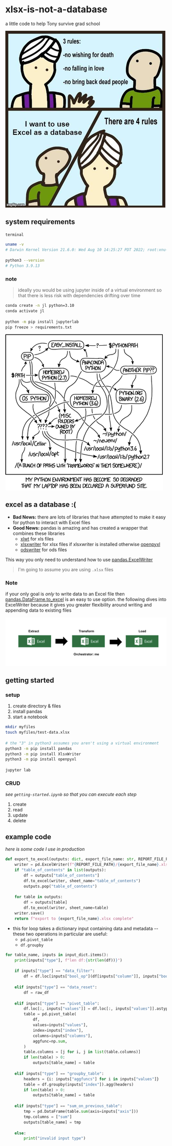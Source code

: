 # xlsx-is-not-a-database

a little code to help Tony survive grad school

![pic1](https://github.com/will-wright-eng/xlsx-is-not-a-database/blob/main/images/pic1.png)

## system requirements

`terminal`

```bash
uname -v
# Darwin Kernel Version 21.6.0: Wed Aug 10 14:25:27 PDT 2022; root:xnu-8020.141.5~2/RELEASE_X86_64

python3 --version
# Python 3.9.13
```

### note

> ideally you would be using jupyter inside of a virtual environment so that there is less risk with dependencies drifting over time

```bash
conda create -n jl python=3.10
conda activate jl

python -m pip install jupyterlab
pip freeze > requirements.txt
```

![pic2](https://github.com/will-wright-eng/xlsx-is-not-a-database/blob/main/images/pic2.png)

## excel as a database :(

- **Bad News:** there are lots of libraries that have attempted to make it easy for python to interact with Excel files
- **Good News:** pandas is amazing and has created a wrapper that combines these libraries
    - [xlwt] for xls files
    - [xlsxwriter] for xlsx files if xlsxwriter is installed otherwise [openpyxl]
    - [odswriter] for ods files

This way you only need to understand how to use [pandas.ExcelWriter]

> I'm going to assume you are using `.xlsx` files

[xlwt]: https://pypi.org/project/xlwt/
[xlsxwriter]: https://pypi.org/project/XlsxWriter/
[odswriter]: https://pypi.org/project/odswriter/
[openpyxl]: https://pypi.org/project/openpyxl/

[pandas.ExcelWriter]: https://pandas.pydata.org/docs/reference/api/pandas.DataFrame.to_excel.html

### Note

if your only goal is *only* to write data to an Excel file then [pandas.DataFrame.to_excel] is an easy to use option. the following dives into ExcelWriter because it gives you greater flexibility around writing and appending data to existing files

[pandas.DataFrame.to_excel]: https://pandas.pydata.org/docs/reference/api/pandas.DataFrame.to_excel.html

![pic3](https://github.com/will-wright-eng/xlsx-is-not-a-database/blob/main/images/pic3.png)

## getting started

### setup

1. create directory & files
2. install pandas
3. start a notebook

```bash
mkdir myfiles
touch myfiles/test-data.xlsx

# the "3" in python3 assumes you aren't using a virtual environment
python3 -m pip install pandas
python3 -m pip install XlsxWriter
python3 -m pip install openpyxl

jupyter lab
```

### CRUD

*see `getting-started.ipynb` so that you can execute each step*

1. create
2. read
3. update
4. delete

## example code

*here is some code I use in production*

```python
def export_to_excel(outputs: dict, export_file_name: str, REPORT_FILE_PATH: str):
    writer = pd.ExcelWriter(f"{REPORT_FILE_PATH}/{export_file_name}.xlsx")
    if "table_of_contents" in list(outputs):
        df = outputs["table_of_contents"]
        df.to_excel(writer, sheet_name="table_of_contents")
        outputs.pop("table_of_contents")

    for table in outputs:
        df = outputs[table]
        df.to_excel(writer, sheet_name=table)
    writer.save()
    return f"export to {export_file_name}.xlsx complete"
```

- this for loop takes a dictionary input containing data and metadata -- these two operations in particular are useful:
  - `pd.pivot_table`
  - `df.groupby`

```python
for table_name, inputs in input_dict.items():
    print(inputs["type"], f"len df:{str(len(df))}")

    if inputs["type"] == "data_filter":
        df = df.loc[inputs["bool_op"](df[inputs["column"]], inputs["bool_arg"])]

    elif inputs["type"] == "data_reset":
        df = raw_df

    elif inputs["type"] == "pivot_table":
        df.loc[:, inputs["values"]] = df.loc[:, inputs["values"]].astype(float)
        table = pd.pivot_table(
            df,
            values=inputs["values"],
            index=inputs["index"],
            columns=inputs["columns"],
            aggfunc=np.sum,
        )
        table.columns = [j for i, j in list(table.columns)]
        if len(table) > 0:
            outputs[table_name] = table

    elif inputs["type"] == "groupby_table":
        headers = {i: inputs["aggfuncs"] for i in inputs["values"]}
        table = df.groupby(inputs["index"]).agg(headers)
        if len(table) > 0:
            outputs[table_name] = table

    elif inputs["type"] == "sum_on_previous_table":
        tmp = pd.DataFrame(table.sum(axis=inputs["axis"]))
        tmp.columns = ["sum"]
        outputs[table_name] = tmp

    else:
        print("invalid input type")
```
